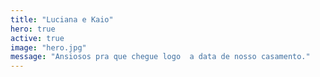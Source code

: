 ```yaml
---
title: "Luciana e Kaio"
hero: true
active: true
image: "hero.jpg"
message: "Ansiosos pra que chegue logo  a data de nosso casamento."
---
```

